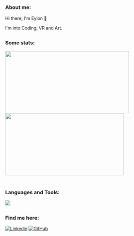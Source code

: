 ##
### About me:
<p>Hi there, I'm Eylon 👋</p>
<p>I'm into Coding, VR and Art.</p>

<!--
##
### My 42 profile:
<a href="https://github.com/oakoudad/badge42"><img src="https://badge.mediaplus.ma/darkblue/abettini?1337Badge=off&UM6P=off" alt="abettini's 42 stats" /></a>
-->

##
### Some stats:
<table>
    <tr>
        <a href="https://github.com/ey-lon">
            <img src="https://awesome-github-stats.azurewebsites.net/user-stats/ey-lon?cardType=level&theme=tokyonight" width="397" height="200">
        </a> 
        <a href="https://github.com/ey-lon?tab=repositories">
            <img src="https://github-readme-stats.vercel.app/api/top-langs/?username=ey-lon&hide=swift,roff,perl&layout=compact&theme=tokyonight" width="380" height="200">
        </a>
    </tr>
</table>

##
### Languages and Tools:
<p align="left">
    <img src="https://skillicons.dev/icons?i=flutter,c,cpp,python,javascript,html,git,docker,bash,photoshop"/>
</p>

##
### Find me here:
<a href="https://www.linkedin.com/in/a-bettini/">![Linkedin](https://skillicons.dev/icons?i=linkedin)</a>
<a href="https://www.github.com/ey-lon/">![GitHub](https://skillicons.dev/icons?i=github)</a>

<!--
**ey-lon/ey-lon** is a ✨ _special_ ✨ repository because its `README.md` (this file) appears on your GitHub profile.

Here are some ideas to get you started:

- 🔭 I’m currently working on ...
- 🌱 I’m currently learning ...
- 👯 I’m looking to collaborate on ...
- 🤔 I’m looking for help with ...
- 💬 Ask me about ...
- 📫 How to reach me: ...
- 😄 Pronouns: ...
- ⚡ Fun fact: ...
-->
